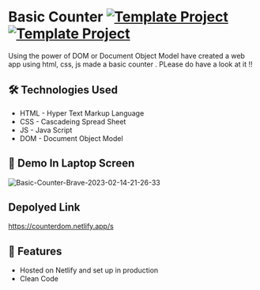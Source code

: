 # Basic Counter [![Template Project](https://img.shields.io/badge/Web-App-red)](http://www.gnu.org/licenses/agpl-3.0) [![Template Project](https://img.shields.io/badge/Technologies%20-HTML%2FCSS%2FJS-brightgreen)](http://www.gnu.org/licenses/agpl-3.0)

Using the power of DOM or Document Object Model have created a web app using html, css, js made a basic counter . PLease do have a look at it !!

## 🛠 Technologies Used
  - HTML - Hyper Text Markup Language
  - CSS - Cascadeing Spread Sheet
  - JS - Java Script
  - DOM - Document Object Model

## 🚩 Demo In Laptop Screen

![Basic-Counter-Brave-2023-02-14-21-26-33](https://user-images.githubusercontent.com/72431298/218792017-571d83ad-55a3-4e5e-a805-854e5271fd46.gif)





## Depolyed Link 
https://counterdom.netlify.app/s


## 📝 Features

- Hosted on Netlify and set up in production
- Clean Code


